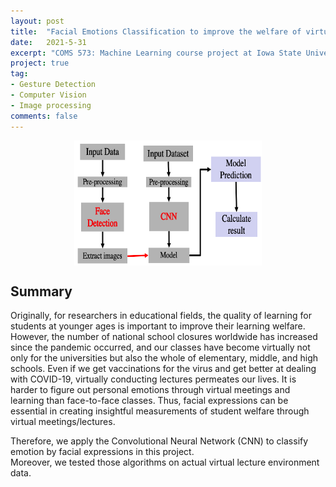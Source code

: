 ```yaml
---
layout: post
title:  "Facial Emotions Classification to improve the welfare of virtual learning"
date:   2021-5-31
excerpt: "COMS 573: Machine Learning course project at Iowa State University"
project: true
tag:
- Gesture Detection
- Computer Vision
- Image processing
comments: false
---
```

<div align="center">
<img src="../assets/img/COMS_573/COMS573_scenario.png" width="300" height="200" alt="Gesture Dection and controlling light." style="display: block; margin: 0 auto;">
</div>

## Summary
Originally, for researchers in educational fields, the quality of learning for students at younger ages is important to improve their learning welfare. 
However, the number of national school closures worldwide has increased since the pandemic occurred, and our classes have become virtually not only for the universities but also the whole of elementary, middle, and high schools. 
Even if we get vaccinations for the virus and get better at dealing with COVID-19, virtually conducting lectures permeates our lives.
It is harder to figure out personal emotions through virtual meetings and learning than face-to-face classes. 
Thus, facial expressions can be essential in creating insightful measurements of student welfare through virtual meetings/lectures. 

Therefore, we apply the Convolutional Neural Network (CNN) to classify emotion by facial expressions in this project.  
Moreover, we tested those algorithms on actual virtual lecture environment data.
